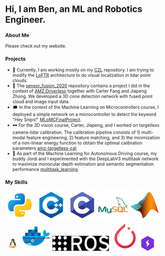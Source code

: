 # Hi, I am Ben, an ML and Robotics Engineer.
### About Me
Please check out my website.

### Projects
- 🔭 Currently, I am working mostly on my [C2L](https://github.com/benjin711/C2L) repository. I am trying to modify the [LoFTR](https://zju3dv.github.io/loftr/) architecture to do visual localization in lidar point clouds.
- 🤖 The [sensor_fusion_2020](https://github.com/benjin711/sensor_fusion_2020) repository contains a project I did in the context of [AMZ Driverless](https://www.amzracing.ch/en) together with Carter Fang and Jiapeng Zhong. We developed a 3D cone detection network with fused point cloud and image input data.
- 🗯 In the context of the Machine Learning on Microcontrollers course, I deployed a simple network on a microcontroller to detect the keyword "Hey Snips!" [MLoMCFinalProject](https://github.com/benjin711/MLoMCFinalProject).
- 🕶 For the 3D vision course, Carter, Jiapeng, and I worked on targetless camera-lidar calibration. The calibration pipeline consists of 1) multi-modal feature engineering, 2) feature matching, and 3) the minimization of a non-linear energy function to obtain the optimal calibration parameters [amz-targetless-cal](https://github.com/ctyfang/amz-targetless-cal).
- 🎃 As part of the Machine Learning for Autonomous Driving course, my buddy Jordi and I experimented with the DeepLabV3 multitask network to maximize monocular depth estimation and semantic segmentation performance [multitask_learning](https://github.com/benjin711/multitask_learning).

### My Skills
![Python](/assets/python.svg)
![C++](/assets/cpp.svg)
![C](/assets/c.svg)
![SQL](/assets/mysql.svg)
![Matlab](/assets/matlab.svg)
![Linux](/assets/linux.png)
![Docker](/assets/docker.svg)
![ROS](/assets/ros2.png)
![PyTorch](/assets/pytorch.svg)
![Pytorch Lightning](/assets/lightning2.png)
